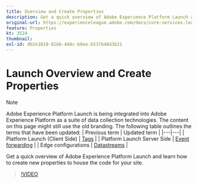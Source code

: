 ```yaml
---
title: Overview and Create Properties
description: Get a quick overview of Adobe Experience Platform Launch and learn how to create new properties to house the code for your site.
original-url: https://experienceleague.adobe.com/docs/core-services-learn/tutorials/launch-web/launch-overview-and-creating-properties.html
feature: Properties
kt: 3524
thumbnail:
exl-id: db2e1818-81bb-4d4c-b6ee-b537b48d3b21
---
```

# Launch Overview and Create Properties

>[!NOTE]
>
>Adobe Experience Platform Launch is being integrated into Adobe Experience Platform as a suite of data collection technologies. The content on this page might still use the old branding. The following table outlines the terms that have been updated:
>| Previous term | Updated term |
>|---|---|
>| Platform Launch (Client Side) | [Tags](https://experienceleague.adobe.com/docs/launch/using/home.html) |
>| Platform Launch Server Side | [Event forwarding](https://experienceleague.adobe.com/docs/launch/using/server-side-info/server-side-overview.html) |
>| Edge configurations  |  [Datastreams](https://experienceleague.adobe.com/docs/experience-platform/edge/fundamentals/datastreams.html) |

Get a quick overview of Adobe Experience Platform Launch and learn how to create new properties to house the code for your site.

>[!VIDEO](https://video.tv.adobe.com/v/28727/?quality=12&learn=on)
